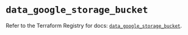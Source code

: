 # `data_google_storage_bucket`

Refer to the Terraform Registry for docs: [`data_google_storage_bucket`](https://registry.terraform.io/providers/hashicorp/google/6.11.1/docs/data-sources/storage_bucket).
